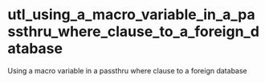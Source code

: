 # utl_using_a_macro_variable_in_a_passthru_where_clause_to_a_foreign_database
Using a macro variable in a passthru where clause to a foreign database
